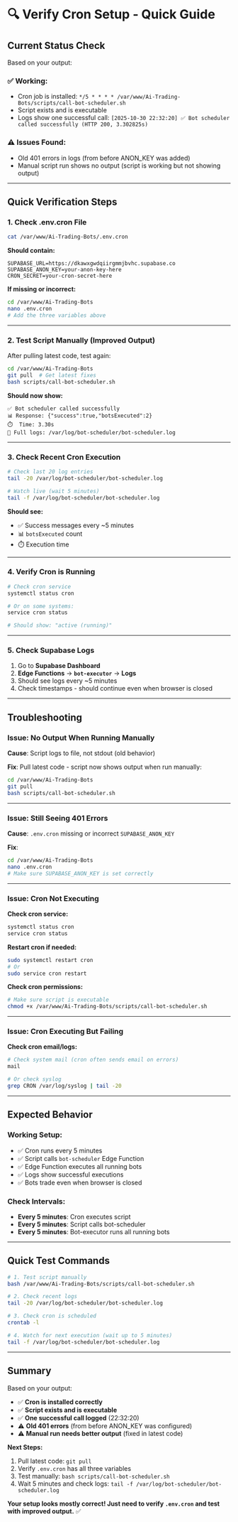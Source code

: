 # 🔍 Verify Cron Setup - Quick Guide

## **Current Status Check**

Based on your output:

### ✅ **Working:**
- Cron job is installed: `*/5 * * * * /var/www/Ai-Trading-Bots/scripts/call-bot-scheduler.sh`
- Script exists and is executable
- Logs show one successful call: `[2025-10-30 22:32:20] ✅ Bot scheduler called successfully (HTTP 200, 3.302825s)`

### ⚠️ **Issues Found:**
- Old 401 errors in logs (from before ANON_KEY was added)
- Manual script run shows no output (script is working but not showing output)

---

## **Quick Verification Steps**

### **1. Check .env.cron File**

```bash
cat /var/www/Ai-Trading-Bots/.env.cron
```

**Should contain:**
```
SUPABASE_URL=https://dkawxgwdqiirgmmjbvhc.supabase.co
SUPABASE_ANON_KEY=your-anon-key-here
CRON_SECRET=your-cron-secret-here
```

**If missing or incorrect:**
```bash
cd /var/www/Ai-Trading-Bots
nano .env.cron
# Add the three variables above
```

---

### **2. Test Script Manually (Improved Output)**

After pulling latest code, test again:

```bash
cd /var/www/Ai-Trading-Bots
git pull  # Get latest fixes
bash scripts/call-bot-scheduler.sh
```

**Should now show:**
```
✅ Bot scheduler called successfully
📊 Response: {"success":true,"botsExecuted":2}
⏱️  Time: 3.30s
📝 Full logs: /var/log/bot-scheduler/bot-scheduler.log
```

---

### **3. Check Recent Cron Execution**

```bash
# Check last 20 log entries
tail -20 /var/log/bot-scheduler/bot-scheduler.log

# Watch live (wait 5 minutes)
tail -f /var/log/bot-scheduler/bot-scheduler.log
```

**Should see:**
- ✅ Success messages every ~5 minutes
- 📊 `botsExecuted` count
- ⏱️ Execution time

---

### **4. Verify Cron is Running**

```bash
# Check cron service
systemctl status cron

# Or on some systems:
service cron status

# Should show: "active (running)"
```

---

### **5. Check Supabase Logs**

1. Go to **Supabase Dashboard**
2. **Edge Functions** → **`bot-executor`** → **Logs**
3. Should see logs every ~5 minutes
4. Check timestamps - should continue even when browser is closed

---

## **Troubleshooting**

### **Issue: No Output When Running Manually**

**Cause**: Script logs to file, not stdout (old behavior)

**Fix**: Pull latest code - script now shows output when run manually:
```bash
cd /var/www/Ai-Trading-Bots
git pull
bash scripts/call-bot-scheduler.sh
```

---

### **Issue: Still Seeing 401 Errors**

**Cause**: `.env.cron` missing or incorrect `SUPABASE_ANON_KEY`

**Fix**:
```bash
cd /var/www/Ai-Trading-Bots
nano .env.cron
# Make sure SUPABASE_ANON_KEY is set correctly
```

---

### **Issue: Cron Not Executing**

**Check cron service:**
```bash
systemctl status cron
service cron status
```

**Restart cron if needed:**
```bash
sudo systemctl restart cron
# Or
sudo service cron restart
```

**Check cron permissions:**
```bash
# Make sure script is executable
chmod +x /var/www/Ai-Trading-Bots/scripts/call-bot-scheduler.sh
```

---

### **Issue: Cron Executing But Failing**

**Check cron email/logs:**
```bash
# Check system mail (cron often sends email on errors)
mail

# Or check syslog
grep CRON /var/log/syslog | tail -20
```

---

## **Expected Behavior**

### **Working Setup:**
- ✅ Cron runs every 5 minutes
- ✅ Script calls `bot-scheduler` Edge Function
- ✅ Edge Function executes all running bots
- ✅ Logs show successful executions
- ✅ Bots trade even when browser is closed

### **Check Intervals:**
- **Every 5 minutes**: Cron executes script
- **Every 5 minutes**: Script calls bot-scheduler
- **Every 5 minutes**: Bot-executor runs all running bots

---

## **Quick Test Commands**

```bash
# 1. Test script manually
bash /var/www/Ai-Trading-Bots/scripts/call-bot-scheduler.sh

# 2. Check recent logs
tail -20 /var/log/bot-scheduler/bot-scheduler.log

# 3. Check cron is scheduled
crontab -l

# 4. Watch for next execution (wait up to 5 minutes)
tail -f /var/log/bot-scheduler/bot-scheduler.log
```

---

## **Summary**

Based on your output:
- ✅ **Cron is installed correctly**
- ✅ **Script exists and is executable**
- ✅ **One successful call logged** (22:32:20)
- ⚠️ **Old 401 errors** (from before ANON_KEY was configured)
- ⚠️ **Manual run needs better output** (fixed in latest code)

**Next Steps:**
1. Pull latest code: `git pull`
2. Verify `.env.cron` has all three variables
3. Test manually: `bash scripts/call-bot-scheduler.sh`
4. Wait 5 minutes and check logs: `tail -f /var/log/bot-scheduler/bot-scheduler.log`

**Your setup looks mostly correct! Just need to verify `.env.cron` and test with improved output.** ✅


